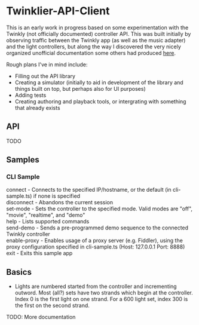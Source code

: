 # Twinklier-API-Client
This is an early work in progress based on some experimentation with the Twinkly (not officially documented) controller API. This was built initially by observing traffic between the Twinkly app (as well as the music adapter) and the light controllers, but along the way I discovered the very nicely organized unofficial documentation some others had produced [here](https://xled-docs.readthedocs.io/en/latest/readme.html).

Rough plans I've in mind include:
- Filling out the API library
- Creating a simulator (initially to aid in development of the library and things built on top, but perhaps also for UI purposes)
- Adding tests
- Creating authoring and playback tools, or intergrating with something that already exists

## API
TODO

## Samples
### CLI Sample
connect      - Connects to the specified IP/hostname, or the default (in cli-sample.ts) if none is specified\
disconnect   - Abandons the current session\
set-mode     - Sets the controller to the specified mode. Valid modes are "off", "movie", "realtime", and "demo"\
help         - Lists supported commands\
send-demo    - Sends a pre-programmed demo sequence to the connected Twinkly controller\
enable-proxy - Enables usage of a proxy server (e.g. Fiddler), using the proxy configuration specified in cli-sample.ts (Host: 127.0.0.1 Port: 8888)\
exit         - Exits this sample app

## Basics
- Lights are numbered started from the controller and incrementing outword. Most (all?) sets have two strands which begin at the controller. Index 0 is the first light on one strand. For a 600 light set, index 300 is the first on the second strand.

TODO: More documentation
